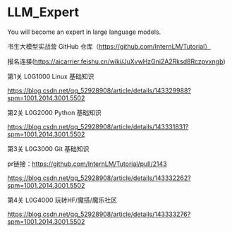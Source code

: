 # LLM_Expert

You will become an expert in large language models.

书生大模型实战营 GitHub 仓库（https://github.com/InternLM/Tutorial）

报名连接(https://aicarrier.feishu.cn/wiki/JuXvwHzGni2A2Rksd8Rczpvxngb)

第1关 L0G1000 Linux 基础知识

https://blog.csdn.net/qq_52928908/article/details/143329988?spm=1001.2014.3001.5502

第2关 L0G2000 Python 基础知识

https://blog.csdn.net/qq_52928908/article/details/143331831?spm=1001.2014.3001.5502

第3关 L0G3000 Git 基础知识

pr链接：https://github.com/InternLM/Tutorial/pull/2143

https://blog.csdn.net/qq_52928908/article/details/143332262?spm=1001.2014.3001.5502

第4关 L0G4000 玩转HF/魔搭/魔乐社区

https://blog.csdn.net/qq_52928908/article/details/143333276?spm=1001.2014.3001.5502
